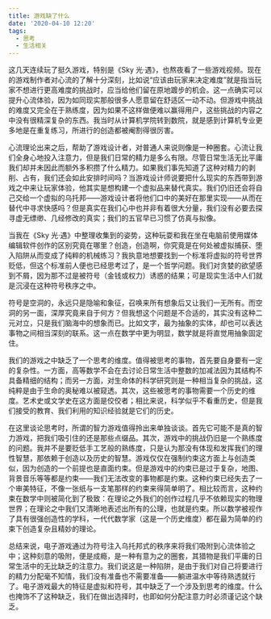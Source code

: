 ```yaml
---
title: 游戏缺了什么
date: '2020-04-10 12:20'
tags:
  - 思考
  - 生活相关
---
```


这几天连续玩了挺久游戏，特别是《Sky 光·遇》，也熬夜看了一些游戏视频。现在的游戏制作者对心流的了解十分深刻，比如说“应该由玩家来决定难度”就是指当玩家不想进行更高难度的挑战时，应当给他们留在原地踱步的机会。这一点确实可以提升心流体验，因为如同现实那般很多人愿意留在舒适区一动不动。但游戏中挑战的难度又完全在于熟练度，因为如果不这样做便难以赢得用户，这些挑战的内容之中没有很精深复杂的东西。我当时从计算机学院转到数院，就是感到计算机专业更多地是在重复练习，所进行的创造都被阉割得很厉害。

心流理论出来之后，帮助了游戏设计者，对普通人来说则像是一种圈套。心流让我们全身心地投入注意力，但是我们日常的精力是多么有限。尽管日常生活无比平庸我们却并未因此而额外多积攒了什么精力。如果我们事先知道了这种对精力的剥削、占有，我们还会如此安排时间吗？当游戏设计师说要把什么现实的东西带到游戏之中来让玩家体验，他其实是想构建一个虚拟品来替代真实。我们仍旧还会将自己交给一个虚拟的乌托邦——游戏设计者将他们口中的美好在那里实现——从而在替代中寻求快感吗？但是真实在我们心中也并非有着很大分量，我们没有必要去探寻虚无缥缈、几经修改的真实；我们的五官早已习惯了仿真与拟像。

当我在《Sky 光·遇》中整理收集到的姿势，这种玩耍和我在坐在电脑前使用媒体编辑软件创作的区别究竟在哪里？创造，创造啊，你究竟是在何处被虚拟捕获、堕入陷阱从而变成了纯粹的机械练习？我执意地想要找到一个标准将虚拟的符号世界贬低，但这个标准前人便也已经思考过了，是一个哲学问题。我们对贪婪的欲望感到不屑，因为那不过是被符号（金钱或权力）诱惑的结果；可是现实生活中人们就是沉浸在这种符号秩序之中。

符号是空洞的，永远只是隐喻和象征，召唤来所有想象后又让我们一无所有。而空洞的另一面，深厚究竟来自于何方？但我想这个问题是不合适的，其实没有这种二元对立，只是我们脑海中的想象而已。比如文字，最为抽象的实体，却也可以表达事物之间相当深刻的联系。这一点在数学中更为明显，数学就是将直觉用抽象固定住。

我们的游戏之中缺乏了一个思考的维度。值得被思考的事物，首先要自身要有一定的复杂性。一方面，高等数学不会在去讨论日常生活中整数的加减法因为其结构不具备精细的结构；而另一方面，对生命体的科学研究则是一种相当复杂的挑战，这纯粹是由于生命的奥秘难以被窥透。其次，这些被思考的事物需要一个历史的维度。艺术史或文学史在这方面是佼佼者；相比来说，科学似乎不看重历史，但是我们接受的教育、我们利用的知识经验就是它们的历史。

在这里谈论思考时，所谓的智力游戏值得拎出来单独谈谈。首先它可能不是真的智力游戏，把我们吸引住的还是那些点缀品。其次，游戏中的挑战仍旧是一个熟练度的问题。我并不是要贬低手工艺般的熟练度，只是认为那没有体现和发挥我们的理性智慧，那依赖于创造以及历史的智慧。游戏仅仅在强制约束这方面上与创造类似，因为创造的一个前提也是直面约束。但是游戏中的约束已是过于复杂，地图、背景音乐等等都是约束——我们无法改变的事物都是约束。这种约束已经失去了一个审美特征，不像一张纸与一支笔那样的约束来得简单明了。相比较而言，这种约束在数学中则被简化到了极致：在理论之外我们的创作过程几乎不依赖现实的物理世界；在理论之中我们又清晰地表述出所有的公理，也就是约束。所以数学被视作了具有很强创造性的学科，一代代数学家（这是一个历史维度）都在最为简单的约束下创造复杂且精妙的理论。

总结来说，电子游戏通过为符号注入乌托邦式的秩序来将我们吸附到心流体验之中；这种刻意的吸附，便是成瘾，是一种有意为之的圈套，其猎物是我们平庸的日常生活中的无比缺乏的注意力。我们说这是一种陷阱，是由于我们对自己将要进行的精力分配毫不知情，我们没有准备也不需要准备——躺进温水中等待熟透就行了。电子游戏最大的特征是虚拟和符号，其中缺乏了一个涉及到思考的维度。什么也掩饰不了这种缺乏，我们在做出选择时，也即如何分配注意力时必须谨记这个缺乏。
